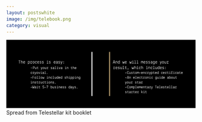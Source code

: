 ```yaml
---
layout: postswhite
image: /img/telebook.png
category: visual
---
```


<img src="/../img/book6.jpg" class="post" class="telespread">
<br>
Spread from Telestellar kit booklet
